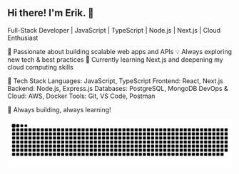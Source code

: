 ## Hi there! I'm Erik. 👋

Full-Stack Developer | JavaScript | TypeScript | Node.js | Next.js | Cloud Enthusiast

🚀 Passionate about building scalable web apps and APIs
💡 Always exploring new tech & best practices
🔧 Currently learning Next.js and deepening my cloud computing skills

🔨 Tech Stack
Languages: JavaScript, TypeScript
Frontend: React, Next.js
Backend: Node.js, Express.js
Databases: PostgreSQL, MongoDB
DevOps & Cloud: AWS, Docker
Tools: Git, VS Code, Postman

🚀 Always building, always learning!

<!--
**erik-tsogt/erik-tsogt** is a ✨ _special_ ✨ repository because its `README.md` (this file) appears on your GitHub profile.

Here are some ideas to get you started:

- 🔭 I’m currently working on ...
- 🌱 I’m currently learning ...
- 👯 I’m looking to collaborate on ...
- 🤔 I’m looking for help with ...
- 💬 Ask me about ...
- 📫 How to reach me: ...
- 😄 Pronouns: ...
- ⚡ Fun fact: ...
-->
<!-- Snake -->
<div align="center"> 
  
![snake gif](https://github.com/erik-tsogt/erik-tsogt/blob/output/github-snake-dark.svg)
</div>
